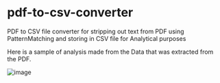 # pdf-to-csv-converter
PDF to CSV file converter for stripping out text from PDF using PatternMatching and storing in CSV file for Analytical purposes

Here is a sample of analysis made from the Data that was extracted from the PDF.

![image](https://github.com/DaggerSwag/pdf-to-csv-converter/assets/144045019/6a1e603f-de99-4cf2-9026-02526e65dac5)
